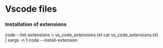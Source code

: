 # Vscode files

### Installation of extensions
code --list-extensions > vs_code_extensions.txt
cat vs_code_extensions.txt | xargs -n 1 code --install-extension